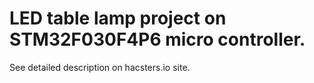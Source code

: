 # LED table lamp project on STM32F030F4P6 micro controller.
See detailed description on hacsters.io site. 
